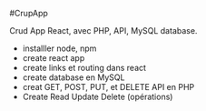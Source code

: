 #CrupApp 

Crud App React, avec PHP, API, MySQL database.
- installler node, npm
- create react app
- create links et routing dans react
- create database en MySQL
- creat GET, POST, PUT, et DELETE API en PHP
- Create Read Update Delete (opérations)
